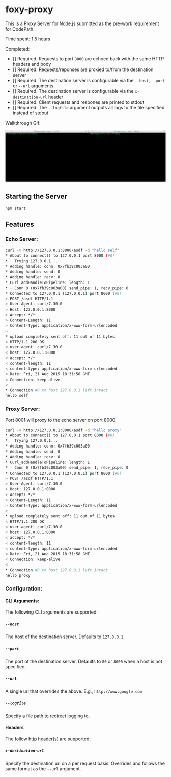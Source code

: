 # foxy-proxy

This is a Proxy Server for Node.js submitted as the [pre-work](http://courses.codepath.com/snippets/intro_to_nodejs/prework) requirement for CodePath.

Time spent: 1.5 hours

Completed:

* [] Required: Requests to port `8000` are echoed back with the same HTTP headers and body
* [] Required: Requests/reponses are proxied to/from the destination server
* [] Required: The destination server is configurable via the `--host`, `--port`  or `--url` arguments
* [] Required: The destination server is configurable via the `x-destination-url` header
* [] Required: Client requests and respones are printed to stdout
* [] Required: The `--logfile` argument outputs all logs to the file specified instead of stdout

Walkthrough Gif:

![Video Walkthrough](walkthrough.gif)

## Starting the Server

```bash
npm start
```

## Features

### Echo Server:

```bash
curl -v http://127.0.0.1:8000/asdf -d "hello self"
* About to connect() to 127.0.0.1 port 8000 (#0)
*   Trying 127.0.0.1...
* Adding handle: conn: 0x7fb39c003a00
* Adding handle: send: 0
* Adding handle: recv: 0
* Curl_addHandleToPipeline: length: 1
* - Conn 0 (0x7fb39c003a00) send_pipe: 1, recv_pipe: 0
* Connected to 127.0.0.1 (127.0.0.1) port 8000 (#0)
> POST /asdf HTTP/1.1
> User-Agent: curl/7.30.0
> Host: 127.0.0.1:8000
> Accept: */*
> Content-Length: 11
> Content-Type: application/x-www-form-urlencoded
>
* upload completely sent off: 11 out of 11 bytes
< HTTP/1.1 200 OK
< user-agent: curl/7.30.0
< host: 127.0.0.1:8000
< accept: */*
< content-length: 11
< content-type: application/x-www-form-urlencoded
< Date: Fri, 21 Aug 2015 18:31:58 GMT
< Connection: keep-alive
<
* Connection #0 to host 127.0.0.1 left intact
hello self
```

### Proxy Server:

Port 8001 will proxy to the echo server on port 8000.

```bash
curl -v http://127.0.0.1:8000/asdf -d "hello proxy"
* About to connect() to 127.0.0.1 port 8000 (#0)
*   Trying 127.0.0.1...
* Adding handle: conn: 0x7fb39c003a00
* Adding handle: send: 0
* Adding handle: recv: 0
* Curl_addHandleToPipeline: length: 1
* - Conn 0 (0x7fb39c003a00) send_pipe: 1, recv_pipe: 0
* Connected to 127.0.0.1 (127.0.0.1) port 8000 (#0)
> POST /asdf HTTP/1.1
> User-Agent: curl/7.30.0
> Host: 127.0.0.1:8000
> Accept: */*
> Content-Length: 11
> Content-Type: application/x-www-form-urlencoded
>
* upload completely sent off: 11 out of 11 bytes
< HTTP/1.1 200 OK
< user-agent: curl/7.30.0
< host: 127.0.0.1:8000
< accept: */*
< content-length: 11
< content-type: application/x-www-form-urlencoded
< Date: Fri, 21 Aug 2015 18:31:58 GMT
< Connection: keep-alive
<
* Connection #0 to host 127.0.0.1 left intact
hello proxy
```

### Configuration:

#### CLI Arguments:

The following CLI arguments are supported:

##### `--host`

The host of the destination server. Defaults to `127.0.0.1`.

##### `--port`

The port of the destination server. Defaults to `80` or `8000` when a host is not specified.

##### `--url`

A single url that overrides the above. E.g., `http://www.google.com`

##### `--logfile`

Specify a file path to redirect logging to.

#### Headers

The follow http header(s) are supported:

##### `x-destination-url`

Specify the destination url on a per request basis. Overrides and follows the same format as the `--url` argument.